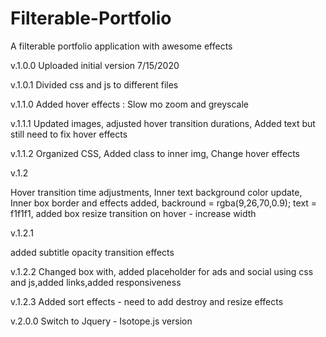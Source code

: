 # Filterable-Portfolio
A filterable portfolio application with awesome effects

v.1.0.0
Uploaded initial version 7/15/2020

v.1.0.1
Divided css and js to different files

v.1.1.0
Added hover effects : Slow mo zoom and greyscale

v.1.1.1 
Updated images,
adjusted hover transition durations,
Added text but still need to fix hover effects

v.1.1.2
Organized CSS,
Added class to inner img,
Change hover effects

v.1.2

Hover transition time adjustments,
Inner text background color update,
Inner box border and effects added,
backround = rgba(9,26,70,0.9);
text = f1f1f1,
added box resize transition on hover - increase width

v.1.2.1

added subtitle opacity transition effects

v.1.2.2
Changed box with, added placeholder for ads and social using css and js,added links,added responsiveness

v.1.2.3
Added sort effects - need to add destroy and resize effects

v.2.0.0
Switch to Jquery - Isotope.js version